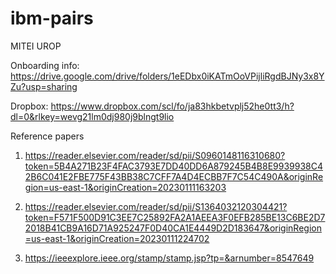 # ibm-pairs
MITEI UROP

Onboarding info: https://drive.google.com/drive/folders/1eEDbx0iKATmOoVPijliRgdBJNy3x8YZu?usp=sharing

Dropbox: https://www.dropbox.com/scl/fo/ja83hkbetvplj52he0tt3/h?dl=0&rlkey=wevg21lm0dj980j9blngt9lio

Reference papers

1. https://reader.elsevier.com/reader/sd/pii/S0960148116310680?token=5B4A271B23F4FAC3793E7DD40DD6A879245B4B8E9939938C42B6C041E2FBE775F43BB38C7CFF7A4D4ECBB7F7C54C490A&originRegion=us-east-1&originCreation=20230111163203

2. https://reader.elsevier.com/reader/sd/pii/S1364032120304421?token=F571F500D91C3EE7C25892FA2A1AEEA3F0EFB285BE13C6BE2D72018B41CB9A16D71A925247F0D40CA1E4449D2D183647&originRegion=us-east-1&originCreation=20230111224702

3. https://ieeexplore.ieee.org/stamp/stamp.jsp?tp=&arnumber=8547649
